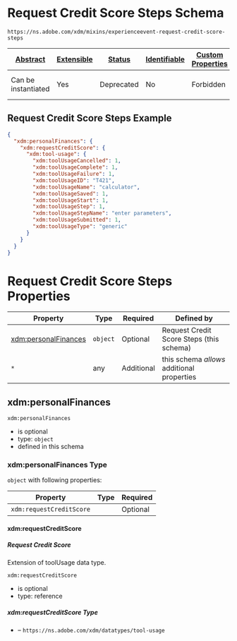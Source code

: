 
# Request Credit Score Steps Schema

```
https://ns.adobe.com/xdm/mixins/experienceevent-request-credit-score-steps
```



| [Abstract](../../../abstract.md) | [Extensible](../../../extensions.md) | [Status](../../../status.md) | [Identifiable](../../../id.md) | [Custom Properties](../../../extensions.md) | [Additional Properties](../../../extensions.md) | Defined In |
|----------------------------------|--------------------------------------|------------------------------|--------------------------------|---------------------------------------------|-------------------------------------------------|------------|
| Can be instantiated | Yes | Deprecated | No | Forbidden | Permitted | [mixins/deprecated/experienceevent-request-credit-score-steps.schema.json](mixins/deprecated/experienceevent-request-credit-score-steps.schema.json) |

## Request Credit Score Steps Example
```json
{
  "xdm:personalFinances": {
    "xdm:requestCreditScore": {
      "xdm:tool-usage": {
        "xdm:toolUsageCancelled": 1,
        "xdm:toolUsageComplete": 1,
        "xdm:toolUsageFailure": 1,
        "xdm:toolUsageID": "T421",
        "xdm:toolUsageName": "calculator",
        "xdm:toolUsageSaved": 1,
        "xdm:toolUsageStart": 1,
        "xdm:toolUsageStep": 1,
        "xdm:toolUsageStepName": "enter parameters",
        "xdm:toolUsageSubmitted": 1,
        "xdm:toolUsageType": "generic"
      }
    }
  }
}
```

# Request Credit Score Steps Properties

| Property | Type | Required | Defined by |
|----------|------|----------|------------|
| [xdm:personalFinances](#xdmpersonalfinances) | `object` | Optional | Request Credit Score Steps (this schema) |
| `*` | any | Additional | this schema *allows* additional properties |

## xdm:personalFinances


`xdm:personalFinances`
* is optional
* type: `object`
* defined in this schema

### xdm:personalFinances Type


`object` with following properties:


| Property | Type | Required |
|----------|------|----------|
| `xdm:requestCreditScore`|  | Optional |



#### xdm:requestCreditScore
##### Request Credit Score

Extension of toolUsage data type.

`xdm:requestCreditScore`
* is optional
* type: reference

##### xdm:requestCreditScore Type


* []() – `https://ns.adobe.com/xdm/datatypes/tool-usage`









